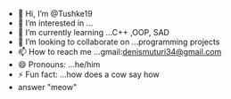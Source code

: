 - 👋 Hi, I’m @Tushke19
- 👀 I’m interested in ...
- 🌱 I’m currently learning ...C++ ,OOP,  SAD
- 💞️ I’m looking to collaborate on ...programming projects
- 📫 How to reach me ...gmail:denismuturi34@gmail.com
- 😄 Pronouns: ...he/him
- ⚡ Fun fact: ...how does a cow say how
- answer "meow"

<!---
Tushke19/Tushke19 is a ✨ special ✨ repository because its `README.md` (this file) appears on your GitHub profile.
You can click the Preview link to take a look at your changes.
--->
